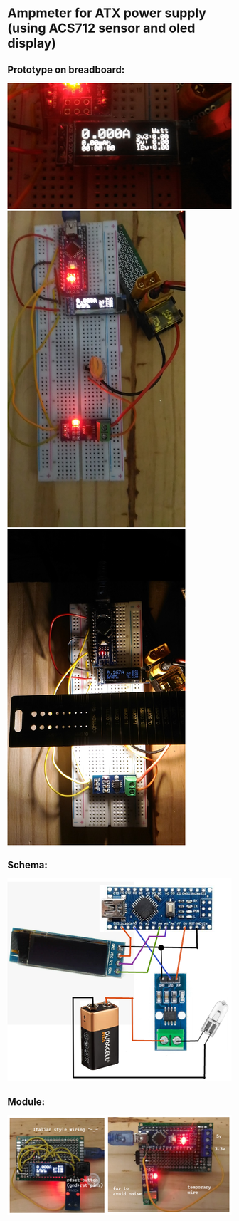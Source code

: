 Ampmeter for ATX power supply (using ACS712 sensor and oled display)
=====================


Prototype on breadboard:
---------------------
<img src="assets/proto1.jpg" width="600">

<div style="text-align:left">
  <img src="assets/proto3.jpg" width="400">
  <img src="assets/proto2.jpg" width="400">
</div>

Schema:
---------------------
<img src="assets/schema.png" width="600">

Module:
---------------------
<img src="assets/module.png" width="600">

